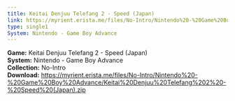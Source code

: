 ```yaml
---
title: Keitai Denjuu Telefang 2 - Speed (Japan)
link: https://myrient.erista.me/files/No-Intro/Nintendo%20-%20Game%20Boy%20Advance/Keitai%20Denjuu%20Telefang%202%20-%20Speed%20(Japan).zip
type: single1
System: Nintendo - Game Boy Advance
---
```

<b>Game:</b> Keitai Denjuu Telefang 2 - Speed (Japan)<br>
<b>System:</b> Nintendo - Game Boy Advance<br>
<b>Collection:</b> No-Intro<br>
<b>Download:</b> https://myrient.erista.me/files/No-Intro/Nintendo%20-%20Game%20Boy%20Advance/Keitai%20Denjuu%20Telefang%202%20-%20Speed%20(Japan).zip